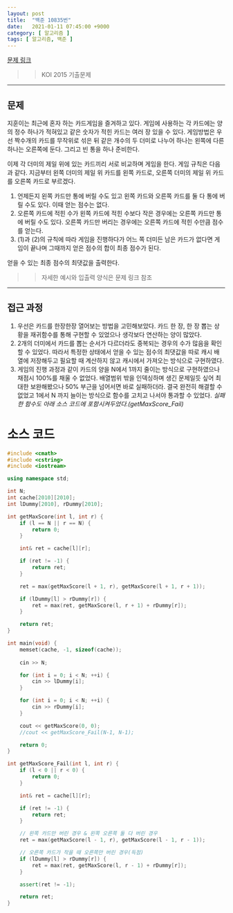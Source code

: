 ```yaml
---
layout: post
title:  "백준 10835번"
date:   2021-01-11 07:45:00 +9000
category: [ 알고리즘 ]
tags: [ 알고리즘, 백준 ]
---
```


[문제 링크](https://www.acmicpc.net/problem/10835)
>> KOI 2015 기출문제

---

## 문제
지훈이는 최근에 혼자 하는 카드게임을 즐겨하고 있다. 게임에 사용하는 각 카드에는 양의 정수 하나가 적혀있고 같은 숫자가 적힌 카드는 여러 장 있을 수 있다. 게임방법은 우선 짝수개의 카드를 무작위로 섞은 뒤 같은 개수의 두 더미로 나누어 하나는 왼쪽에 다른 하나는 오른쪽에 둔다. 그리고 빈 통을 하나 준비한다. 

이제 각 더미의 제일 위에 있는 카드끼리 서로 비교하며 게임을 한다. 게임 규칙은 다음과 같다. 지금부터 왼쪽 더미의 제일 위 카드를 왼쪽 카드로, 오른쪽 더미의 제일 위 카드를 오른쪽 카드로 부르겠다.

 1. 언제든지 왼쪽 카드만 통에 버릴 수도 있고 왼쪽 카드와 오른쪽 카드를 둘 다 통에 버릴 수도 있다. 이때 얻는 점수는 없다.
 2. 오른쪽 카드에 적힌 수가 왼쪽 카드에 적힌 수보다 작은 경우에는 오른쪽 카드만 통에 버릴 수도 있다. 오른쪽 카드만 버리는 경우에는 오른쪽 카드에 적힌 수만큼 점수를 얻는다.
 3. (1)과 (2)의 규칙에 따라 게임을 진행하다가 어느 쪽 더미든 남은 카드가 없다면 게임이 끝나며 그때까지 얻은 점수의 합이 최종 점수가 된다. 

얻을 수 있는 최종 점수의 최댓값을 출력한다.

>> 자세한 예시와 입출력 양식은 문제 링크 참조

---

## 접근 과정
1. 우선은 카드를 한장한장 열어보는 방법을 고민해보았다. 카드 한 장, 한 장 뽑는 상황을 재귀함수를 통해 구현할 수 있었으나 생각보다 연산하는 양이 많았다.
2. 2개의 더미에서 카드를 뽑는 순서가 다르더라도 중복되는 경우의 수가 많음을 확인할 수 있었다. 따라서 특정한 상태에서 얻을 수 있는 점수의 최댓값을 따로 캐시 배열에 저장해두고 필요할 때 계산하지 않고 캐시에서 가져오는 방식으로 구현하였다.
3. 게임의 진행 과정과 같이 카드의 양을 N에서 1까지 줄이는 방식으로 구현하였으나 채점시 100%를 채울 수 없었다. 배열범위 밖을 인덱싱하며 생긴 문제일듯 싶어 최대한 보완해봤으나 50% 부근을 넘어서면 바로 실패하더라. 결국 완전히 해결할 수 없었고 1에서 N 까지 늘이는 방식으로 함수를 고치고 나서야 통과할 수 있었다.
*실패한 함수도 아래 소스 코드에 포함시켜두었다.(getMaxScore_Fail)*


# 소스 코드
``` c++
#include <cmath>
#include <cstring>
#include <iostream>

using namespace std;

int N;
int cache[2010][2010];
int lDummy[2010], rDummy[2010];

int getMaxScore(int l, int r) {
    if (l == N || r == N) {
        return 0;
    }

    int& ret = cache[l][r];

    if (ret != -1) {
        return ret;
    }

    ret = max(getMaxScore(l + 1, r), getMaxScore(l + 1, r + 1));

    if (lDummy[l] > rDummy[r]) {
        ret = max(ret, getMaxScore(l, r + 1) + rDummy[r]);
    }

    return ret;
}

int main(void) {
    memset(cache, -1, sizeof(cache));
     
    cin >> N;

    for (int i = 0; i < N; ++i) {
        cin >> lDummy[i];
    }

    for (int i = 0; i < N; ++i) {
        cin >> rDummy[i];
    }

    cout << getMaxScore(0, 0);
    //cout << getMaxScore_Fail(N-1, N-1);

    return 0;
}

int getMaxScore_Fail(int l, int r) {
    if (l < 0 || r < 0) {
        return 0;
    }

    int& ret = cache[l][r];

    if (ret != -1) {
        return ret;
    }

    // 왼쪽 카드만 버린 경우 & 왼쪽 오른쪽 둘 다 버린 경우
    ret = max(getMaxScore(l - 1, r), getMaxScore(l - 1, r - 1));

    // 오른쪽 카드가 작을 때 오른쪽만 버린 경우(득점)
    if (lDummy[l] > rDummy[r]) {
        ret = max(ret, getMaxScore(l, r - 1) + rDummy[r]);
    }

    assert(ret != -1);

    return ret;
}
```